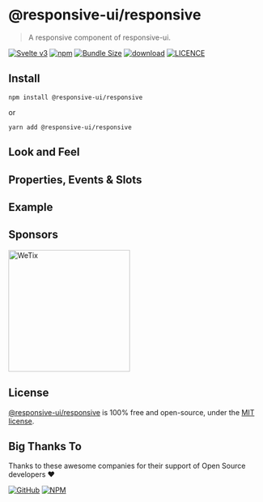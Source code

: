 # @responsive-ui/responsive

> A responsive component of responsive-ui.

<p>

[![Svelte v3](https://img.shields.io/badge/svelte-v3-orange.svg)](https://svelte.dev)
[![npm](https://img.shields.io/npm/v/@responsive-ui/responsive.svg)](https://www.npmjs.com/package/@responsive-ui/responsive)
[![Bundle Size](https://badgen.net/bundlephobia/minzip/%40responsive-ui%2Fresponsive)](https://bundlephobia.com/result?p=@responsive-ui/responsive)
[![download](https://img.shields.io/npm/dw/@responsive-ui/responsive.svg)](https://www.npmjs.com/package/@responsive-ui/responsive)
[![LICENCE](https://img.shields.io/github/license/wetix/responsive-ui)](https://github.com/wetix/responsive-ui/blob/main/LICENSE)

</p>

## Install

```console
npm install @responsive-ui/responsive
```

or

```console
yarn add @responsive-ui/responsive
```

## Look and Feel

<!-- <img src="https://user-images.githubusercontent.com/28108597/104029132-92224b80-5204-11eb-9bc0-032449eb8053.png"
alt="@responsive-ui/responsive" /> -->

## Properties, Events & Slots

## Example

<!-- [Try it yourself in Svelte Repl](https://svelte.dev/repl/b95c9457a368429583c5c5eb40f666eb?version=latest) -->

## Sponsors

<img src="https://asset.wetix.my/images/logo/wetix.png" alt="WeTix" width="240px">

## License

[@responsive-ui/responsive](https://github.com/wetix/responsive-ui/tree/main/components/responsive) is 100% free and open-source, under the [MIT license](https://github.com/wetix/responsive-ui/blob/main/LICENSE).

## Big Thanks To

Thanks to these awesome companies for their support of Open Source developers ❤

[![GitHub](https://jstools.dev/img/badges/github.svg)](https://github.com/open-source)
[![NPM](https://jstools.dev/img/badges/npm.svg)](https://www.npmjs.com/)
